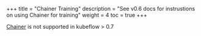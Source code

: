 +++
title = "Chainer Training"
description = "See v0.6 docs for instrustions on using Chainer for training"
weight = 4
toc = true
+++

[Chainer](https://github.com/kubeflow/chainer-operator) is not supported in kubeflow > 0.7
